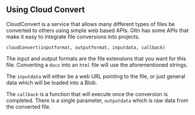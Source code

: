 ## Using Cloud Convert
CloudConvert is a service that allows many different types of files be converted to others using simple web based APIs. Gltn has some APIs that make it easy to integrate file conversions into projects.

`cloudConvert(inputformat, outputformat, inputdata, callback)`

The input and output formats are the file extensions that you want for this file. Converting a `docx` into an `html` file will use the aforementioned strings. 

The `inputdata` will either be a web URL pointing to the file, or just general data which will be loaded into a Blob.

The `callback` is a function that will execute once the conversion is completed. There is a single parameter, `outputdata` which is raw data from the converted file. 